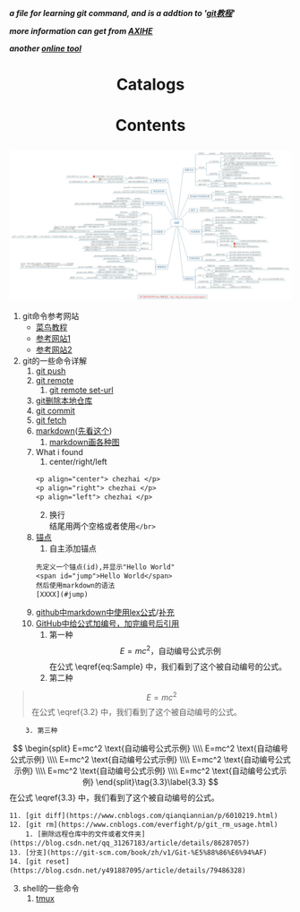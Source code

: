 ***a file for learning git command, and is a addtion to '[git教程](https://www.runoob.com/git/git-tutorial.html)'***

***more information can get from [AXIHE](https://www.axihe.com/markdown-deu/markdown-hello/markdown-tutorial.html)***

***another [online tool](http://mahua.jser.me/)***

# <p align="center"> Catalogs </p> 



# <p align="center"> Contents </p>

![alt github命令总结图](./pictures/git命令.jpg)</br> 
1. git命令参考网站</br> 
    + [菜鸟教程](https://www.runoob.com/git/git-tutorial.html)</br>
    + [参考网站1](https://www.jianshu.com/p/93318220cdce)</br>
    + [参考网站2](https://www.imooc.com/article/2733)</br>
2. git的一些命令详解   
    1. [git push](https://blog.csdn.net/hobhunter/article/details/79463168)   
    2. [git remote](https://www.cnblogs.com/irocker/p/git-remote.html)  
        1. [git remote set-url](https://blog.csdn.net/lamp_yang_3533/article/details/80379246)   
    3. [git删除本地仓库](https://www.cnblogs.com/zgcr654321/p/9655543.html)   
    4. [git commit](https://www.cnblogs.com/qianqiannian/p/6005628.html)   
    5. [git fetch](https://www.cnblogs.com/chenlogin/p/6592228.html)   
    6. [markdown](https://www.runoob.com/markdown/md-tutorial.html)([先看这个](https://www.runoob.com/markdown/md-tutorial.html))   
        1. [markdown画各种图](https://blog.csdn.net/lis_12/article/details/80693975)   
    7. What i found   
        1. center/right/left  
        ```
        <p align="center"> chezhai </p>
        <p align="right"> chezhai </p>
        <p align="left"> chezhai </p>
        ```     
        2. 换行   
结尾用两个空格或者使用`</br>`   
    8. [锚点](https://my.oschina.net/antsky/blog/1475173?utm_medium=referral)   
        1. 自主添加锚点  
        ```
        先定义一个锚点(id),并显示"Hello World"
        <span id="jump">Hello World</span>
        然后使用markdown的语法
        [XXXX](#jump)
        ```   
    9. [github中markdown中使用lex公式](https://www.jianshu.com/p/25f0139637b7)\/[补充](https://www.zybuluo.com/codeep/note/163962#1%E5%A6%82%E4%BD%95%E8%BE%93%E5%85%A5%E4%B8%80%E4%B8%AA%E6%96%B9%E7%A8%8B%E5%BC%8F%E5%BA%8F%E5%88%97)    
    10. [GitHub中给公式加编号，加完编号后引用](https://blog.csdn.net/Mage\_EE/article/details/75331889)   
        1. 第一种    
$$
\begin{equation}
E=mc^2 \text{，自动编号公式示例}
\label{eq:Sample}
\end{equation}
$$
在公式 \eqref{eq:Sample} 中，我们看到了这个被自动编号的公式。  
        2. 第二种   
> $$
> E=mc^2 \tag{3.2}\label{3.2}
> $$
在公式 \eqref{3.2} 中，我们看到了这个被自动编号的公式。</br>

        3. 第三种   
 $$
 \begin{split}
 E=mc^2 \text{自动编号公式示例} \\\\ 
 E=mc^2 \text{自动编号公式示例} \\\\
 E=mc^2 \text{自动编号公式示例} \\\\
 E=mc^2 \text{自动编号公式示例} \\\\
 E=mc^2 \text{自动编号公式示例} \\\\
 E=mc^2 \text{自动编号公式示例}
 \end{split}\tag{3.3}\label{3.3}
 $$
在公式 \eqref{3.3} 中，我们看到了这个被自动编号的公式。</br>

    11. [git diff](https://www.cnblogs.com/qianqiannian/p/6010219.html)   
    12. [git rm](https://www.cnblogs.com/everfight/p/git_rm_usage.html)   
        1. [删除远程仓库中的文件或者文件夹](https://blog.csdn.net/qq_31267183/article/details/86287057)   
    13. [分支](https://git-scm.com/book/zh/v1/Git-%E5%88%86%E6%94%AF)   
    14. [git reset](https://blog.csdn.net/y491887095/article/details/79486328)

3. shell的一些命令   
    1. [tmux](http://www.ruanyifeng.com/blog/2019/10/tmux.html)    
